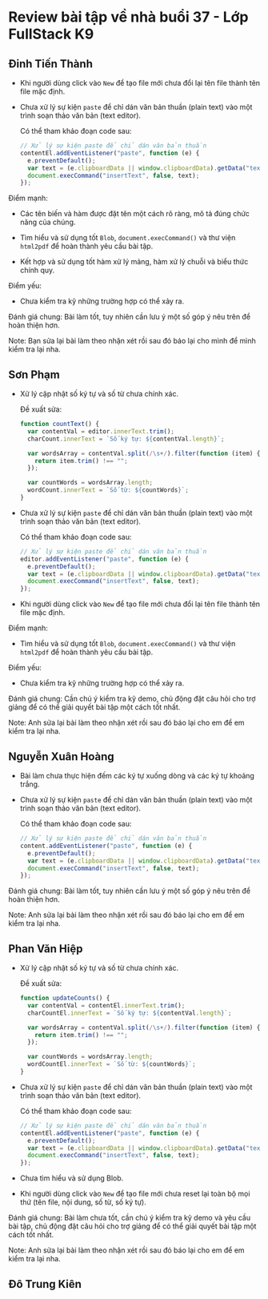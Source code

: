 # Review bài tập về nhà buổi 37 - Lớp FullStack K9

## Đinh Tiến Thành

- Khi người dùng click vào `New` để tạo file mới chưa đổi lại tên file thành tên file mặc định.

- Chưa xử lý sự kiện `paste` để chỉ dán văn bản thuần (plain text) vào một trình soạn thảo văn bản (text editor).

  Có thể tham khảo đoạn code sau:

  ```js
  // Xử lý sự kiện paste để chỉ dán văn bản thuần
  contentEl.addEventListener("paste", function (e) {
    e.preventDefault();
    var text = (e.clipboardData || window.clipboardData).getData("text");
    document.execCommand("insertText", false, text);
  });
  ```

Điểm mạnh:

- Các tên biến và hàm được đặt tên một cách rõ ràng, mô tả đúng chức năng của chúng.

- Tìm hiểu và sử dụng tốt `Blob`, `document.execCommand()` và thư viện `html2pdf` để hoàn thành yêu cầu bài tập.

- Kết hợp và sử dụng tốt hàm xử lý mảng, hàm xử lý chuỗi và biểu thức chính quy.

Điểm yếu:

- Chưa kiểm tra kỹ những trường hợp có thể xảy ra.

Đánh giá chung: Bài làm tốt, tuy nhiên cần lưu ý một số góp ý nêu trên để hoàn thiện hơn.

Note: Bạn sửa lại bài làm theo nhận xét rồi sau đó báo lại cho mình để mình kiểm tra lại nha.

## Sơn Phạm

- Xử lý cập nhật số ký tự và số từ chưa chính xác.

  Đề xuất sửa:

  ```js
  function countText() {
    var contentVal = editor.innerText.trim();
    charCount.innerText = `Số ký tự: ${contentVal.length}`;

    var wordsArray = contentVal.split(/\s+/).filter(function (item) {
      return item.trim() !== "";
    });

    var countWords = wordsArray.length;
    wordCount.innerText = `Số từ: ${countWords}`;
  }
  ```

- Chưa xử lý sự kiện `paste` để chỉ dán văn bản thuần (plain text) vào một trình soạn thảo văn bản (text editor).

  Có thể tham khảo đoạn code sau:

  ```js
  // Xử lý sự kiện paste để chỉ dán văn bản thuần
  editor.addEventListener("paste", function (e) {
    e.preventDefault();
    var text = (e.clipboardData || window.clipboardData).getData("text");
    document.execCommand("insertText", false, text);
  });
  ```

- Khi người dùng click vào `New` để tạo file mới chưa đổi lại tên file thành tên file mặc định.

Điểm mạnh:

- Tìm hiểu và sử dụng tốt `Blob`, `document.execCommand()` và thư viện `html2pdf` để hoàn thành yêu cầu bài tập.

Điểm yếu:

- Chưa kiểm tra kỹ những trường hợp có thể xảy ra.

Đánh giá chung: Cần chú ý kiểm tra kỹ demo, chủ động đặt câu hỏi cho trợ giảng để có thể giải quyết bài tập một cách tốt nhất.

Note: Anh sửa lại bài làm theo nhận xét rồi sau đó báo lại cho em để em kiểm tra lại nha.

## Nguyễn Xuân Hoàng

- Bài làm chưa thực hiện đếm các ký tự xuống dòng và các ký tự khoảng trắng.

- Chưa xử lý sự kiện `paste` để chỉ dán văn bản thuần (plain text) vào một trình soạn thảo văn bản (text editor).

  Có thể tham khảo đoạn code sau:

  ```js
  // Xử lý sự kiện paste để chỉ dán văn bản thuần
  content.addEventListener("paste", function (e) {
    e.preventDefault();
    var text = (e.clipboardData || window.clipboardData).getData("text");
    document.execCommand("insertText", false, text);
  });
  ```

Đánh giá chung: Bài làm tốt, tuy nhiên cần lưu ý một số góp ý nêu trên để hoàn thiện hơn.

Note: Anh sửa lại bài làm theo nhận xét rồi sau đó báo lại cho em để em kiểm tra lại nha.

## Phan Văn Hiệp

- Xử lý cập nhật số ký tự và số từ chưa chính xác.

  Đề xuất sửa:

  ```js
  function updateCounts() {
    var contentVal = contentEl.innerText.trim();
    charCountEl.innerText = `Số ký tự: ${contentVal.length}`;

    var wordsArray = contentVal.split(/\s+/).filter(function (item) {
      return item.trim() !== "";
    });

    var countWords = wordsArray.length;
    wordCountEl.innerText = `Số từ: ${countWords}`;
  }
  ```

- Chưa xử lý sự kiện `paste` để chỉ dán văn bản thuần (plain text) vào một trình soạn thảo văn bản (text editor).

  Có thể tham khảo đoạn code sau:

  ```js
  // Xử lý sự kiện paste để chỉ dán văn bản thuần
  contentEl.addEventListener("paste", function (e) {
    e.preventDefault();
    var text = (e.clipboardData || window.clipboardData).getData("text");
    document.execCommand("insertText", false, text);
  });
  ```

- Chưa tìm hiểu và sử dụng Blob.

- Khi người dùng click vào `New` để tạo file mới chưa reset lại toàn bộ mọi thứ (tên file, nội dung, số từ, số ký tự).

Đánh giá chung: Bài làm chưa tốt, cần chú ý kiểm tra kỹ demo và yêu cầu bài tập, chủ động đặt câu hỏi cho trợ giảng để có thể giải quyết bài tập một cách tốt nhất.

Note: Anh sửa lại bài làm theo nhận xét rồi sau đó báo lại cho em để em kiểm tra lại nha.

## Đô Trung Kiên
